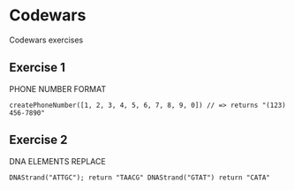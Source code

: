 # Codewars
Codewars exercises

## Exercise 1
PHONE NUMBER FORMAT

`createPhoneNumber([1, 2, 3, 4, 5, 6, 7, 8, 9, 0]) // => returns "(123) 456-7890"`
## Exercise 2
DNA ELEMENTS REPLACE

`DNAStrand("ATTGC");
  return "TAACG"
  DNAStrand("GTAT")
  return "CATA"`
